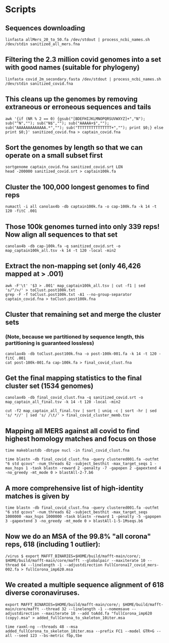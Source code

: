# Scripts
## Sequences downloading
```shell script
linfasta allMers_20_to_50.fa /dev/stdout | process_ncbi_names.sh /dev/stdin sanitized_all_mers.fna
```
## Filtering the 2.3 million covid genomes into a set with good names (suitable for phylogeny)
```shell script
linfasta covid_2m_secondary.fasta /dev/stdout | process_ncbi_names.sh /dev/stdin sanitized_covid.fna
```
## This cleans up the genomes by removing extraneous or erroneous sequences and tails
```shell script
awk '{if (NR % 2 == 0) {gsub("[BDEFHIJKLMNOPQRSUVWXYZ]+","N"); sub("^N",""); sub("N$",""); sub("AAAAA+$",""); sub("AAAAAAAAAAAAA.*",""); sub("TTTTTTTTTTTTTTT+",""); print $0;} else print $0;}' sanitized_covid.fna > captain_covid.fna
```
## Sort the genomes by length so that we can operate on a small subset first
```shell script
sortgenome captain_covid.fna sanitized_covid.srt LEN
head -200000 sanitized_covid.srt > captain100k.fa
```
## Cluster the 100,000 longest genomes to find reps
```shell script
numactl -i all canolax4b -db captain100k.fa -o cap-100k.fa -k 14 -t 120 -fitC .001
```
## Those 100k genomes turned into only 339 reps! Now align all sequences to that set
```shell script
canolax4b -db cap-100k.fa -q sanitized_covid.srt -o map_captain100k_all.tsv -k 14 -t 120 -local -min2
```
## Extract the non-mapping set (only 46,426 mapped at > .001)
```shell script
awk -F'\t' '$3 > .001' map_captain100k_all.tsv | cut -f1 | sed 's/^/>/' > toClust.post100k.txt
grep -F -f toClust.post100k.txt -A1 --no-group-separator captain_covid.fna > toClust.post100k.fna
```
## Cluster that remaining set and merge the cluster sets
### (Note, because we partitioned by sequence length, this partitioning is guaranteed lossless)
```shell script
canolax4b -db toClust.post100k.fna -o post-100k-001.fa -k 14 -t 120 -fitC .001
cat post-100k-001.fa cap-100k.fa > final_covid_clust.fna
```
## Get the final mapping statistics to the final cluster set (1534 genomes)
```shell script
canolax4b -db final_covid_clust.fna -q sanitized_covid.srt -o map_captain_all_final.tsv -k 14 -t 120 -local -min2

cut -f2 map_captain_all_final.tsv | sort | uniq -c | sort -hr | sed 's/ *//' | sed 's/ /\t/' > final_covid_cluster_memb.tsv
```

## Mapping all MERS against all covid to find highest homology matches and focus on those
```shell script
time makeblastdb -dbtype nucl -in final_covid_clust.fna

time blastn -db final_covid_clust.fna -query clustered001.fa -outfmt "6 std qcovs" -num_threads 62 -subject_besthit -max_target_seqs 1 -max_hsps 1 -task blastn -reward 2 -penalty -7 -gapopen 2 -gapextend 4 -no_greedy -mt_mode 0 > blastAll-2-7.b6
```
## A more comprehensive list of high-identity matches is given by
```shell script
time blastn -db final_covid_clust.fna -query clustered001.fa -outfmt "6 std qcovs" -num_threads 62 -subject_besthit -max_target_seqs 1000000 -max_hsps 1000000 -task blastn -reward 1 -penalty -5 -gapopen 3 -gapextend 3 -no_greedy -mt_mode 0 > blastAll-1-5-1Mseqs.b6
```
## Now we do an MSA of the 99.8% "all corona" reps, 618 (including 1 outlier): 
```shell script
/virus $ export MAFFT_BINARIES=$HOME/build/mafft-main/core/; $HOME/build/mafft-main/core/mafft --globalpair --maxiterate 10 --thread 64 --linelength -1 --adjustdirection FullCorona17_covid_mers-002.fa > fullCorona_imp620.msa
```
## We created a multiple sequence alignment of 618 diverse coronaviruses.
```shell script
export MAFFT_BINARIES=$HOME/build/mafft-main/core/; $HOME/build/mafft-main/core/mafft --thread 32 --linelength -1 --nomemsave --adjustdirection --maxiterate 10 --add toAdd.fa "fullCorona_imp620 (copy).msa" > added_fullCorona_to_skeleton_10iter.msa

time raxml-ng --threads 48 --msa added_fullCorona_to_skeleton_10iter.msa --prefix FC1 --model GTR+G --all --seed 123 --bs-metric fbp,tbe
```

